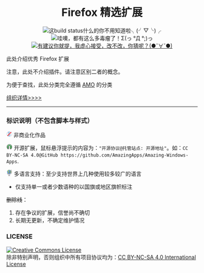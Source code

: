 <h1 align="center">Firefox 精选扩展</h1>

<p align="center">
<img src="https://img.shields.io/badge/build-passing-green.svg" title="这build status什么的你不用知道啦╮(╯▽╰)╭" />
<img src="https://img.shields.io/badge/%E6%80%BB%E6%95%B0-30-blue.svg" title="哇噢，都有这么多毒瘤了！Σ(っ °Д °;)っ" />
<a href="https://github.com/AmazingApps/Amazing-Firefox-Extensions/issues" target="_blank">
<img src="https://img.shields.io/github/issues/AmazingApps/Amazing-Firefox-Extensions.svg" title="有建议你就提，我虚心接受，改不改，你猜呢？(●ˇ∀ˇ●)"/>
</a>
</p>

此处介绍优秀 Firefox 扩展

注意，此处不介绍插件。请注意区别二者的概念。

为便于查找，此处分类完全遵循 [AMO](https://addons.mozilla.org/zh-CN/) 的分类

[组织详情>>>>](https://www.gitbook.com/read/book/amazing-apps/organization-wiki)

---

### 标识说明（不包含脚本与样式）

![](../assets/noncommercial.png) 非商业化作品

![](../assets/open-source-icon.png) 开源扩展，鼠标悬浮提示的内容为：`"开源协议@托管站点: 开源地址"`。如：`CC BY-NC-SA 4.0@GitHub https://github.com/AmazingApps/Amazing-Windows-Apps`.

![](../assets/earth-globe.png) 多语言支持：至少支持世界上几种使用较多较广的语言

* 仅支持单一或者少数语种的以国旗或地区旗帜标注

~~删除线~~：

1. 存在争议的扩展，信誉尚不确切
2. 长期无更新，不确定维护情况

### LICENSE
<a rel="license" href="http://creativecommons.org/licenses/by-nc-sa/4.0/"><img alt="Creative Commons License" style="border-width:0" src="https://i.creativecommons.org/l/by-nc-sa/4.0/88x31.png" /></a><br /> 除非特别声明，否则组织中所有项目协议均为：<a rel="license" href="http://creativecommons.org/licenses/by-nc-sa/4.0/">CC BY-NC-SA 4.0 International License</a>
